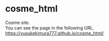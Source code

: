 # cosme_html
Cosme site.  
You can see the page in the following URL.  
https://yusukekimura777.github.io/cosme_html/
